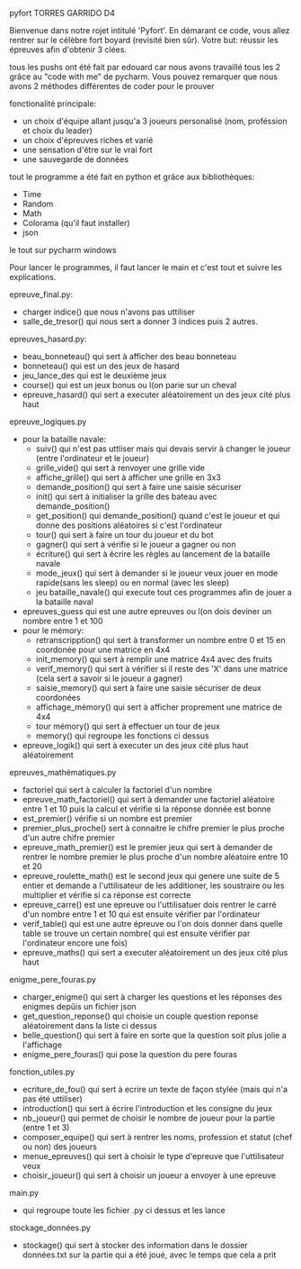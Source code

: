 pyfort TORRES GARRIDO D4

Bienvenue dans notre rojet intitulé 'Pyfort'. En démarant ce code, vous allez rentrer sur le célèbre fort boyard (revisité bien sûr). Votre but: réussir les épreuves afin d'obtenir 3 clées.


tous les pushs ont été fait par edouard car nous avons travaillé tous les 2 grâce au "code with me" de pycharm. Vous pouvez remarquer que nous avons 2 méthodes différentes de coder pour le prouver 

fonctionalité principale:
- un choix d'équipe allant jusqu'a 3 joueurs personalisé (nom, proféssion et choix du leader)
- un choix d'épreuves riches et varié
- une sensation d'être sur le vrai fort
- une sauvegarde de données


tout le programme a été fait en python et grâce aux bibliothèques:
- Time
- Random
- Math
- Colorama (qu'il faut installer)
- json

le tout sur pycharm windows

Pour lancer le programmes, il faut lancer le main et c'est tout et suivre les explications.


epreuve_final.py:
- charger indice() que nous n'avons pas uttiliser
- salle_de_tresor() qui nous sert a donner 3 indices puis 2 autres.

epreuves_hasard.py:
- beau_bonneteau() qui sert à afficher des beau bonneteau
- bonneteau() qui est un des jeux de hasard
- jeu_lance_des qui est le deuxième jeux
- course() qui est un jeux bonus ou l(on parie sur un cheval
- epreuve_hasard() qui sert a executer aléatoirement un des jeux cité plus haut


epreuve_logiques.py
- pour la bataille navale:
  - suiv() qui n'est pas uttliser mais qui devais servir à changer le joueur (entre l'ordinateur et le joueur)
  - grille_vide() qui sert à renvoyer une grille vide
  - affiche_grille() qui sert à afficher une grille en 3x3
  - demande_position() qui sert à faire une saisie sécuriser
  - init() qui sert à initialiser la grille des bateau avec demande_position()
  - get_position() qui demande_position() quand c'est le joueur et qui donne des positions aléatoires si c'est l'ordinateur
  - tour() qui sert à faire un tour du joueur et du bot
  - gagner() qui sert à vérifie si le joueur a gagner ou non
  - écriture() qui sert à écrire les règles au lancement de la bataille navale
  - mode_jeux() qui sert à demander si le joueur veux jouer en mode rapide(sans les sleep) ou en normal (avec les sleep)
  - jeu bataille_navale() qui execute tout ces programmes afin de jouer a la bataille naval
- epreuves_guess qui est une autre epreuves ou l(on dois deviner un nombre entre 1 et 100
- pour le mémory:
  - retranscripption() qui sert à transformer un nombre entre 0 et 15 en coordonée pour une matrice en 4x4
  - init_memory() qui sert à remplir une matrice 4x4 avec des fruits
  - verif_memory() qui sert à vérifier si il reste des 'X' dans une matrice (cela sert a savoir si le joueur a gagner)
  - saisie_memory() qui sert à faire une saisie sécuriser de deux coordonées
  - affichage_mémory() qui sert à afficher proprement une matrice de 4x4
  - tour mémory() qui sert à effectuer un tour de jeux
  - memory() qui regroupe les fonctions ci dessus
- epreuve_logik() qui sert à executer un des jeux cité plus haut aléatoirement


epreuves_mathématiques.py
- factoriel qui sert à calculer la factoriel d'un nombre
- epreuve_math_factoriel() qui sert à demander une factoriel aléatoire entre 1 et 10 puis la calcul et vérifie si la réponse donnée est bonne
- est_premier() vérifie si un nombre est premier
- premier_plus_proche() sert à connaitre le chifre premier le plus proche d'un autre chifre premier
- epreuve_math_premier() est le premier jeux qui sert à demander de rentrer le nombre premier le plus proche d'un nombre aléatoire entre 10 et 20
- epreuve_roulette_math() est le second jeux qui genere une suite de 5 entier et demande a l'uttilisateur de les additioner, les soustraire ou les multiplier et vérifie si ca réponse est correcte
- epreuve_carre() est une epreuve ou l'uttilisatuer dois rentrer le carré d'un nombre entre 1 et 10 qui est ensuite vérifier par l'ordinateur
- verif_table() qui est une autre épreuve ou l'on dois donner dans quelle table se trouve un certain nombre( qui est ensuite vérifier par l'ordinateur encore une fois)
- epreuve_maths() qui sert a executer aléatoirement un des jeux cité plus haut


enigme_pere_fouras.py
- charger_enigme() qui sert à charger les questions et les réponses des enigmes depûis un fichier json
- get_question_reponse() qui choisie un couple question reponse aléatoirement dans la liste ci dessus
- belle_question() qui sert à faire en sorte que la question soit plus jolie a l'affichage
- enigme_pere_fouras() qui pose la question du pere fouras

fonction_utiles.py
- ecriture_de_fou() qui sert à ecrire un texte de façon stylée (mais qui n'a pas été uttiliser)
- introduction() qui sert à écrire l'introduction et les consigne du jeux
- nb_joueur() qui permet de choisir le nombre de joueur pour la partie (entre 1 et 3)
- composer_equipe() qui sert à rentrer les noms, profession et statut (chef ou non) des joueurs
- menue_epreuves() qui sert à choisir le type d'epreuve que l'uttilisateur veux
- choisir_joueur() qui sert à choisir un joueur a envoyer à une epreuve

main.py
- qui regroupe toute les fichier .py ci dessus et les lance

stockage_données.py
- stockage() qui sert à stocker des information dans le dossier données.txt sur la partie qui a été joué, avec le temps que cela a prit







